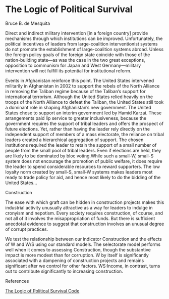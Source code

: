 # The Logic of Political Survival

Bruce B. de Mesquita

Direct and indirect military intervention [in a foreign country]
provide mechanisms through which institutions can be
improved. Unfortunately, the political incentives of leaders from
large-coalition interventionist systems do not promote the
establishment of large-coalition systems abroad. Unless the foreign
policy goals of the foreign state coincide with those of the
nation-building state—as was the case in the two great exceptions,
opposition to communism for Japan and West Germany—military
intervention will not fulfill its potential for institutional reform.

Events in Afghanistan reinforce this point. The United States
intervened militarily in Afghanistan in 2002 to support the rebels of
the North Alliance in removing the Taliban regime because of the
Taliban’s support for international terrorism. Although the United
States relied heavily on the troops of the North Alliance to defeat
the Taliban, the United States still took a dominant role in shaping
Afghanistan’s new government. The United States chose to support an
interim government led by Hamid Karzai. These arrangements paid lip
service to greater inclusiveness, because the government requires the
support of tribal leaders and offers the prospect of future
elections. Yet, rather than having the leader rely directly on the
independent support of members of a mass electorate, the reliance on
tribal leaders created a hierarchical aggregation of support. The
chosen institutions required the leader to retain the support of a
small number of people from the small pool of tribal leaders. Even if
elections are held, they are likely to be dominated by bloc
voting.While such a small-W, small-S system does not encourage the
promotion of public welfare, it does require the leader to spend
considerable resources to reward supporters. The low loyalty norm
created by small-S, small-W systems makes leaders most ready to trade
policy for aid, and hence most likely to do the bidding of the United
States...

Construction

The ease with which graft can be hidden in construction projects makes
this industrial activity unusually attractive as a way for leaders to
indulge in cronyism and nepotism. Every society requires construction,
of course, and not all of it involves the misappropriation of
funds. But there is sufficient anecdotal evidence to suggest that
construction involves an unusual degree of corrupt practices.

We test the relationship between our indicator Construction and the
effects of W and W/S using our standard models. The selectorate model
performs well when it comes to assessing Construction, though the
substantive impact is more modest than for corruption. W by itself is
significantly associated with a dampening of construction projects and
remains significant after we control for other factors. WS:Income, in
contrast, turns out to contribute significantly to increasing
construction.

References

[The Logic of Political Survival Code](the-logic-of-political-survival-mesquita-code.md)

